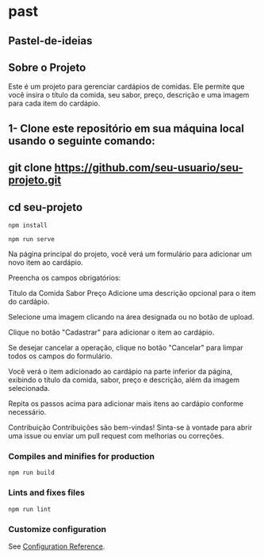 # past

## Pastel-de-ideias

## Sobre o Projeto
Este é um projeto para gerenciar cardápios de comidas. Ele permite que você insira o título da comida, seu sabor, preço, descrição e uma imagem para cada item do cardápio.

## 1- Clone este repositório em sua máquina local usando o seguinte comando:

## git clone https://github.com/seu-usuario/seu-projeto.git

## cd seu-projeto
```
npm install

npm run serve
```
Na página principal do projeto, você verá um formulário para adicionar um novo item ao cardápio.

Preencha os campos obrigatórios:

Título da Comida
Sabor
Preço
Adicione uma descrição opcional para o item do cardápio.

Selecione uma imagem clicando na área designada ou no botão de upload.

Clique no botão "Cadastrar" para adicionar o item ao cardápio.

Se desejar cancelar a operação, clique no botão "Cancelar" para limpar todos os campos do formulário.

Você verá o item adicionado ao cardápio na parte inferior da página, exibindo o título da comida, sabor, preço e descrição, além da imagem selecionada.

Repita os passos acima para adicionar mais itens ao cardápio conforme necessário.

Contribuição
Contribuições são bem-vindas! Sinta-se à vontade para abrir uma issue ou enviar um pull request com melhorias ou correções.

### Compiles and minifies for production
```
npm run build
```

### Lints and fixes files
```
npm run lint
```

### Customize configuration
See [Configuration Reference](https://cli.vuejs.org/config/).
